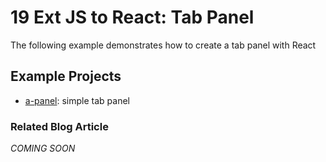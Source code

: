 # 19 Ext JS to React: Tab Panel

The following example demonstrates how to create a tab panel with React

## Example Projects

 - [a-panel](./a-tabpanel): simple tab panel

### Related Blog Article

*COMING SOON*

